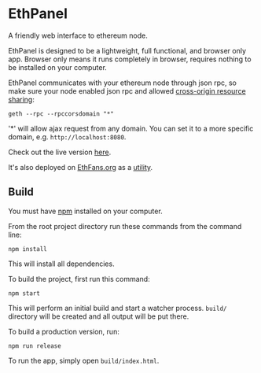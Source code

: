 # EthPanel

A friendly web interface to ethereum node.

EthPanel is designed to be a lightweight, full functional, and browser only app. Browser only means it runs completely in browser, requires nothing to be installed on your computer.

EthPanel communicates with your ethereum node through json rpc, so make sure your node enabled json rpc and allowed [cross-origin resource sharing](http://en.wikipedia.org/wiki/Cross-origin_resource_sharing):

    geth --rpc --rpccorsdomain "*"

'*' will allow ajax request from any domain. You can set it to a more specific domain, e.g. `http://localhost:8080`.

Check out the live version [here](http://janx.github.io/ethpanel/).

It's also deployed on [EthFans.org](http://ethfans.org) as a [utility](http://ethfans.org/ethpanel/).

## Build

You must have [npm](https://www.npmjs.org/) installed on your computer.

From the root project directory run these commands from the command line:

    npm install

This will install all dependencies.

To build the project, first run this command:

    npm start

This will perform an initial build and start a watcher process. `build/` directory will be created and all output will be put there.

To build a production version, run:

    npm run release

To run the app, simply open `build/index.html`.
